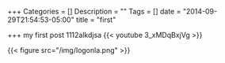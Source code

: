 +++
Categories = []
Description = ""
Tags = []
date = "2014-09-29T21:54:53-05:00"
title = "first"

+++
my first post 1112alkdjsa
{{< youtube 3_xMDqBxjVg >}}

{{< figure src="/img/logonla.png" >}}